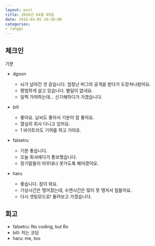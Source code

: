 ```yaml
---
layout: post
title: 2016년 04월 05일
date: 2016-04-05 19:50:00
categories:
- Janggi
---
```


## 체크인

기분

* dgoon
  * 뇌가 날아간 것 같습니다. 엄청난 버그의 공격을 받다가 도망쳐나왔어요.
  * 평범하게 살고 있습니다. 별일이 없네요.
  * 일찍 가야하는데... 신기해하다가 가겠습니다.

* bill
  * 좋아요. 날씨도 좋아서 기분이 참 좋아요.
  * 열심히 회사 다니고 있어요.
  * 1 바이트라도 기여를 하고 가야죠.

* falsetru
  * 기분 좋습니다.
  * 오늘 회사에다가 통보했습니다.
  * 장기말들이 아무대나 못가도록 해야겠어요.

* haru
  * 좋습니다. 잠이 와요.
  * 기상시간은 땡겨졌는데, 수면시간은 많이 못 땡겨서 힘들어요.
  * 다시 셋팅모드로! 돌려보고 가겠습니다. 

## 회고

* falsetru: No coding, but Rx
* bill: 저는 코딩
* haru: me, too

